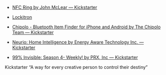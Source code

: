 *   [NFC Ring by John McLear — Kickstarter](http://kck.st/132aOwD)
*   [Lockitron](https://lockitron.com/preorder)
*   [Chipolo - Bluetooth Item Finder for iPhone and Android by The Chipolo Team — Kickstarter](http://kck.st/19VQsY5)
*   [Neurio: Home Intelligence by Energy Aware Technology Inc. — Kickstarter](http://kck.st/19PaGGT)

*   [99% Invisible: Season 4- Weekly! by PRX, Inc — Kickstarter](http://kck.st/1a9Ue29)

Kickstarter
“A way for every creative person to control their destiny” 


